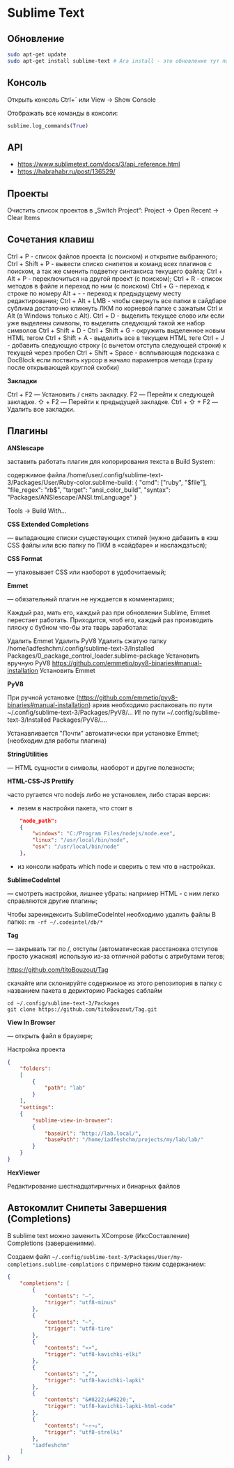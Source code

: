 # Sublime Text

## Обновление

```sh
sudo apt-get update
sudo apt-get install sublime-text # Ага install - это обновление тут по факту.
```

## Консоль

Открыть консоль Ctrl+\` или View → Show Console

Отображать все команды в консоли:

```python
sublime.log_commands(True)
```

## API

* https://www.sublimetext.com/docs/3/api_reference.html
* https://habrahabr.ru/post/136529/

## Проекты

Очистить список проектов в „Switch Project“: Project → Open Recent → Clear Items

## Сочетания клавиш

Ctrl + P - список файлов проекта (с поиском) и открытие выбранного;
Ctrl + Shift + P - вывести списко снипетов и команд всех плагинов с поиском, а так же сменить подветку синтаксиса текущего файла;
Ctrl + Alt + P - переключиться на другой проект (с поиском);
Ctrl + R - список методов в файле и переход по ним (с поиском)
Ctrl + G - переход к строке по номеру
Alt + - - переход к предыдущему месту редактирования;
Ctrl + Alt + LMB - чтобы свернуть все папки в сайдбаре сублима достаточно кликнуть ЛКМ по корневой папке с зажатым Ctrl и Alt (в Windows только с Alt).
Ctrl + D - выделить текущее слово или если уже выделены символы, то выделить следующий такой же набор символов
Ctrl + Shift + D -
Ctrl + Shift + G - окружить выделенное новым HTML тегом
Ctrl + Shift + A - выделить все в текущем HTML теге
Ctrl + J - добавить следующую строку (с вычетом отступа следующей строки) к текущей через пробел
Ctrl + Shift + Space - всплывающая подсказка с DocBlock если поствить курсор в начало параметров метода (сразу после открывающей круглой скобки)

__Закладки__

Ctrl + F2 — Установить / снять закладку.
F2 — Перейти к следующей закладке.
⇧ + F2 — Перейти к предыдущей закладке.
Ctrl + ⇧ + F2 — Удалить все закладки.

## Плагины

__ANSIescape__

заставить работать плагин для колорирования текста в Build System:

содержимое файла /home/user/.config/sublime-text-3/Packages/User/Ruby-color.sublime-build:
{
    "cmd": ["ruby", "$file"],
    "file_regex": "rb$",
    "target": "ansi_color_build",
    "syntax": "Packages/ANSIescape/ANSI.tmLanguage"
}

Tools -> Build With...

__CSS Extended Completions__

— выпадающие списки существующих стилей (нужно дабавить в кэш CSS файлы или всю папку по ПКМ в «сайдбаре» и наслаждаться);

__CSS Format__

— упаковывает CSS или наоборот в удобочитаемый;

__Emmet__

— обязательный плагин не нуждается в комментариях;

Каждый раз, мать его, каждый раз при обновлении Sublime, Emmet перестает работать. Приходится, чтоб его, каждый раз производить пляску с бубном что-бы эта тварь заработала:

Удалить Emmet
Удалить PyV8
Удалить сжатую папку /home/iadfeshchm/.config/sublime-text-3/Installed Packages/0_package_control_loader.sublime-package
Установить вручную PyV8 https://github.com/emmetio/pyv8-binaries#manual-installation
Установить Emmet

__PyV8__

При ручной установке (https://github.com/emmetio/pyv8-binaries#manual-installation) архив необходимо распаковать по пути ~/.config/sublime-text-3/Packages/PyV8/... И! по пути ~/.config/sublime-text-3/Installed Packages/PyV8/....

Устанавливается "Почти" автоматически при установке Emmet; (необходим для работы плагина)

__StringUtilities__

— HTML сущности в символы, наоборот и другие полезности;


__HTML-CSS-JS Prettify__

часто ругается что nodejs либо не установлен, либо старая версия:

* лезем в настройки пакета, что стоит в
```json
    "node_path":
    {
        "windows": "C:/Program Files/nodejs/node.exe",
        "linux": "/usr/local/bin/node",
        "osx": "/usr/local/bin/node"
    },
```
* из консоли набрать which node и сверить с тем что в настройках.


__SublimeCodeIntel__

— смотреть настройки, лишнее убрать: например HTML - с ним легко справляются другие плагины;

Чтобы зареиндексить SublimeCodeIntel необходимо удалить файлы В папке: `rm -rf ~/.codeintel/db/*`


__Tag__

— закрывать тэг по /, отступы (автоматическая расстановка отступов просто ужасная) использую из-за отличной работы с атрибутами тегов;

https://github.com/titoBouzout/Tag

скачайте или склонируйте содержимое из этого репозитория в папку с названием пакета в дерикторию Packages саблайм

```
cd ~/.config/sublime-text-3/Packages
git clone https://github.com/titoBouzout/Tag.git
```


__View In Browser__

— открыть файл в браузере;

Настройка проекта

```json
{
    "folders":
    [
        {
            "path": "lab"
        }
    ],
    "settings":
    {
        "sublime-view-in-browser":
        {
            "baseUrl": "http://lab.local/",
            "basePath": "/home/iadfeshchm/projects/my/lab/lab/"
        }
    }
}
```

__HexViewer__

Редактирование шестнадцатиричных и бинарных файлов

## Автокомлит Снипеты Завершения (Completions)

В sublime text можно заменить XCompose (ИксСоставление) Completions (завершениями).

Создаем файл `~/.config/sublime-text-3/Packages/User/my-completions.sublime-complations` с примерно таким содержанием:

```json
{
    "completions": [
        {
            "contents": "–",
            "trigger": "utf8-minus"
        },
        {
            "contents": "—",
            "trigger": "utf8-tire"
        },
        {
            "contents": "«»",
            "trigger": "utf8-kavichki-elki"
        },
        {
            "contents": "„“",
            "trigger": "utf8-kavichki-lapki"
        },
        {
            "contents": "&#8222;&#8220;",
            "trigger": "utf8-kavichki-lapki-html-code"
        },
        {
            "contents": "←↑→↓",
            "trigger": "utf8-strelki"
        },
        "iadfeshchm"
    ]
}
```
